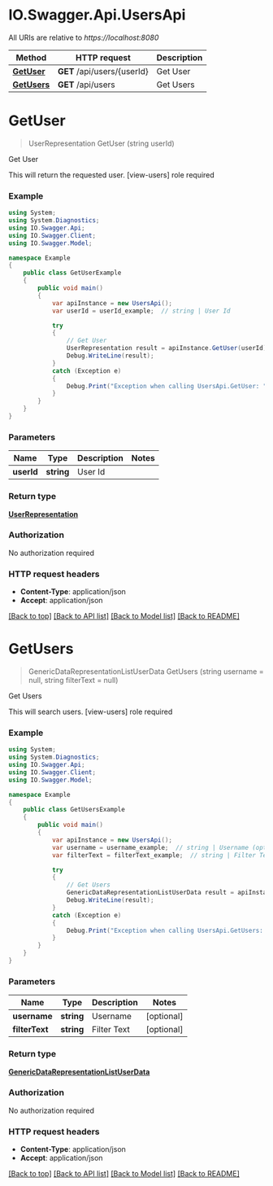 # IO.Swagger.Api.UsersApi

All URIs are relative to *https://localhost:8080*

Method | HTTP request | Description
------------- | ------------- | -------------
[**GetUser**](UsersApi.md#getuser) | **GET** /api/users/{userId} | Get User
[**GetUsers**](UsersApi.md#getusers) | **GET** /api/users | Get Users


<a name="getuser"></a>
# **GetUser**
> UserRepresentation GetUser (string userId)

Get User

This will return the requested user. [view-users] role required

### Example
```csharp
using System;
using System.Diagnostics;
using IO.Swagger.Api;
using IO.Swagger.Client;
using IO.Swagger.Model;

namespace Example
{
    public class GetUserExample
    {
        public void main()
        {
            var apiInstance = new UsersApi();
            var userId = userId_example;  // string | User Id

            try
            {
                // Get User
                UserRepresentation result = apiInstance.GetUser(userId);
                Debug.WriteLine(result);
            }
            catch (Exception e)
            {
                Debug.Print("Exception when calling UsersApi.GetUser: " + e.Message );
            }
        }
    }
}
```

### Parameters

Name | Type | Description  | Notes
------------- | ------------- | ------------- | -------------
 **userId** | **string**| User Id | 

### Return type

[**UserRepresentation**](UserRepresentation.md)

### Authorization

No authorization required

### HTTP request headers

 - **Content-Type**: application/json
 - **Accept**: application/json

[[Back to top]](#) [[Back to API list]](../README.md#documentation-for-api-endpoints) [[Back to Model list]](../README.md#documentation-for-models) [[Back to README]](../README.md)

<a name="getusers"></a>
# **GetUsers**
> GenericDataRepresentationListUserData GetUsers (string username = null, string filterText = null)

Get Users

This will search users. [view-users] role required

### Example
```csharp
using System;
using System.Diagnostics;
using IO.Swagger.Api;
using IO.Swagger.Client;
using IO.Swagger.Model;

namespace Example
{
    public class GetUsersExample
    {
        public void main()
        {
            var apiInstance = new UsersApi();
            var username = username_example;  // string | Username (optional) 
            var filterText = filterText_example;  // string | Filter Text (optional) 

            try
            {
                // Get Users
                GenericDataRepresentationListUserData result = apiInstance.GetUsers(username, filterText);
                Debug.WriteLine(result);
            }
            catch (Exception e)
            {
                Debug.Print("Exception when calling UsersApi.GetUsers: " + e.Message );
            }
        }
    }
}
```

### Parameters

Name | Type | Description  | Notes
------------- | ------------- | ------------- | -------------
 **username** | **string**| Username | [optional] 
 **filterText** | **string**| Filter Text | [optional] 

### Return type

[**GenericDataRepresentationListUserData**](GenericDataRepresentationListUserData.md)

### Authorization

No authorization required

### HTTP request headers

 - **Content-Type**: application/json
 - **Accept**: application/json

[[Back to top]](#) [[Back to API list]](../README.md#documentation-for-api-endpoints) [[Back to Model list]](../README.md#documentation-for-models) [[Back to README]](../README.md)

